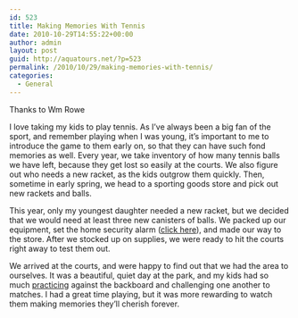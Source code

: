 ```yaml
---
id: 523
title: Making Memories With Tennis
date: 2010-10-29T14:55:22+00:00
author: admin
layout: post
guid: http://aquatours.net/?p=523
permalink: /2010/10/29/making-memories-with-tennis/
categories:
  - General
---
```

Thanks to Wm Rowe

I love taking my kids to play tennis. As I&#8217;ve always been a big fan of the sport, and remember playing when I was young, it&#8217;s important to me to introduce the game to them early on, so that they can have such fond memories as well. Every year, we take inventory of how many tennis balls we have left, because they get lost so easily at the courts. We also figure out who needs a new racket, as the kids outgrow them quickly. Then, sometime in early spring, we head to a sporting goods store and pick out new rackets and balls.

This year, only my youngest daughter needed a new racket, but we decided that we would need at least three new canisters of balls. We packed up our equipment, set the home security alarm ([click here](http://www.inhomesecurity.net/adt-home-security-safety-tips.html "Click here for click here offers")), and made our way to the store. After we stocked up on supplies, we were ready to hit the courts right away to test them out.

We arrived at the courts, and were happy to find out that we had the area to ourselves. It was a beautiful, quiet day at the park, and my kids had so much [practicing](http://www.spiritualityandpractice.com/) against the backboard and challenging one another to matches. I had a great time playing, but it was more rewarding to watch them making memories they&#8217;ll cherish forever.